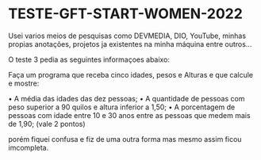 # TESTE-GFT-START-WOMEN-2022
Usei varios meios de pesquisas como DEVMEDIA, DIO, YouTube, minhas propias anotações, 
projetos ja existentes na minha máquina entre outros...

O teste 3 pedia as seguintes informaçoes abaixo:

Faça um programa que receba cinco idades, pesos e Alturas e que calcule
e mostre:

• A média das idades das dez pessoas;
• A quantidade de pessoas com peso superior a 90 quilos e altura inferior
a 1,50;
• A porcentagem de pessoas com idade entre 10 e 30 anos entre as
pessoas que medem mais de 1,90; (vale 2 pontos)

porém fiquei confusa e fiz de uma outra forma mas mesmo assim ficou imcompleta.

